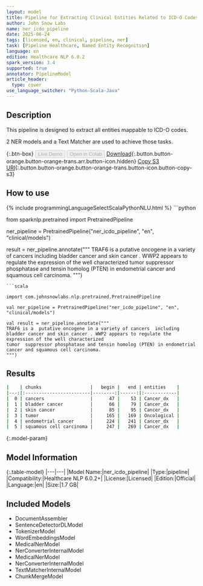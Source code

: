 ```yaml
---
layout: model
title: Pipeline for Extracting Clinical Entities Related to ICD-O Codes
author: John Snow Labs
name: ner_icdo_pipeline
date: 2025-06-24
tags: [licensed, en, clinical, pipeline, ner]
task: [Pipeline Healthcare, Named Entity Recognition]
language: en
edition: Healthcare NLP 6.0.2
spark_version: 3.4
supported: true
annotator: PipelineModel
article_header:
  type: cover
use_language_switcher: "Python-Scala-Java"
---
```


## Description

This pipeline is designed to extract all entities mappable to ICD-O codes.

2 NER models and a Text Matcher are used to achieve those tasks.

{:.btn-box}
<button class="button button-orange" disabled>Live Demo</button>
<button class="button button-orange" disabled>Open in Colab</button>
[Download](https://s3.amazonaws.com/auxdata.johnsnowlabs.com/clinical/models/ner_icdo_pipeline_en_6.0.2_3.4_1750786874087.zip){:.button.button-orange.button-orange-trans.arr.button-icon.hidden}
[Copy S3 URI](s3://auxdata.johnsnowlabs.com/clinical/models/ner_icdo_pipeline_en_6.0.2_3.4_1750786874087.zip){:.button.button-orange.button-orange-trans.button-icon.button-copy-s3}

## How to use



<div class="tabs-box" markdown="1">
{% include programmingLanguageSelectScalaPythonNLU.html %}
```python

from sparknlp.pretrained import PretrainedPipeline

ner_pipeline = PretrainedPipeline("ner_icdo_pipeline", "en", "clinical/models")

result = ner_pipeline.annotate("""
TRAF6 is a  putative oncogene in a variety of cancers  including
bladder cancer and skin cancer . WWP2 appears to regulate the expression of the well characterized
tumor  suppressor phosphatase and tensin homolog (PTEN) in endometrial cancer and squamous cell carcinoma.
""")

```
```scala

import com.johnsnowlabs.nlp.pretrained.PretrainedPipeline

val ner_pipeline = PretrainedPipeline("ner_icdo_pipeline", "en", "clinical/models")

val result = ner_pipeline.annotate("""
TRAF6 is a  putative oncogene in a variety of cancers  including
bladder cancer and skin cancer . WWP2 appears to regulate the expression of the well characterized
tumor  suppressor phosphatase and tensin homolog (PTEN) in endometrial cancer and squamous cell carcinoma.
""")

```
</div>

## Results

```bash
|    | chunks                  |   begin |   end | entities    |
|---:|:------------------------|--------:|------:|:------------|
|  0 | cancers                 |      47 |    53 | Cancer_dx   |
|  1 | bladder cancer          |      66 |    79 | Cancer_dx   |
|  2 | skin cancer             |      85 |    95 | Cancer_dx   |
|  3 | tumor                   |     165 |   169 | Oncological |
|  4 | endometrial cancer      |     224 |   241 | Cancer_dx   |
|  5 | squamous cell carcinoma |     247 |   269 | Cancer_dx   |
```

{:.model-param}
## Model Information

{:.table-model}
|---|---|
|Model Name:|ner_icdo_pipeline|
|Type:|pipeline|
|Compatibility:|Healthcare NLP 6.0.2+|
|License:|Licensed|
|Edition:|Official|
|Language:|en|
|Size:|1.7 GB|

## Included Models

- DocumentAssembler
- SentenceDetectorDLModel
- TokenizerModel
- WordEmbeddingsModel
- MedicalNerModel
- NerConverterInternalModel
- MedicalNerModel
- NerConverterInternalModel
- TextMatcherInternalModel
- ChunkMergeModel